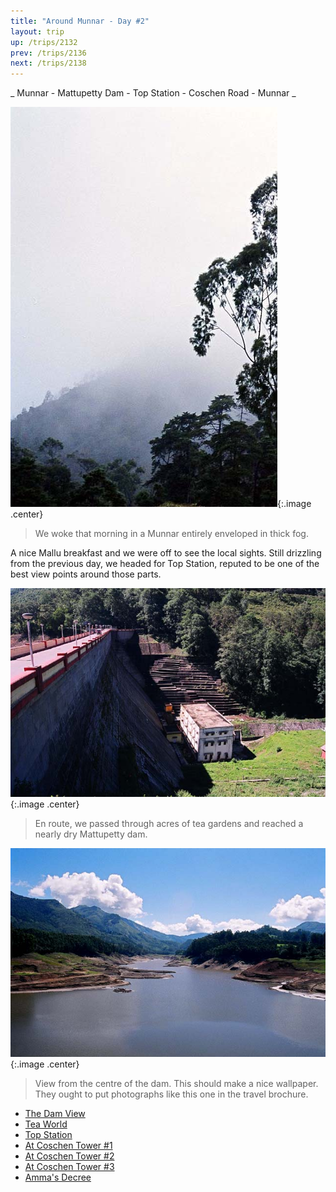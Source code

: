 ```yaml
---
title: "Around Munnar - Day #2"
layout: trip
up: /trips/2132
prev: /trips/2136
next: /trips/2138
---
```


_     Munnar - Mattupetty Dam - Top Station - Coschen Road - Munnar _

![Fog](/images/trips/munnar/27040001.jpg 'Fog'){:.image .center}

> We woke that morning in a Munnar entirely enveloped in thick fog.

A nice Mallu breakfast and we were off to see the local sights. Still drizzling from the previous day, we headed for Top Station, reputed to be one of the best view points around those parts.

![Dam View](/images/trips/munnar/27040003.jpg 'Dam View'){:.image .center}

> En route, we passed through acres of tea gardens and reached a nearly dry Mattupetty dam.

  ![Landscape](/images/trips/munnar/27040006.jpg 'Landscape'){:.image .center}

> View from the centre of the dam. This should make a nice wallpaper. They ought to put photographs like this one in the travel brochure.

* [The Dam View](/trips/2138)
* [Tea World](/trips/2139)
* [Top Station](/trips/2140)
* [At Coschen Tower #1](/trips/2141)
* [At Coschen Tower #2](/trips/2142)
* [At Coschen Tower #3](/trips/2143)
* [Amma's Decree](/trips/2144)
